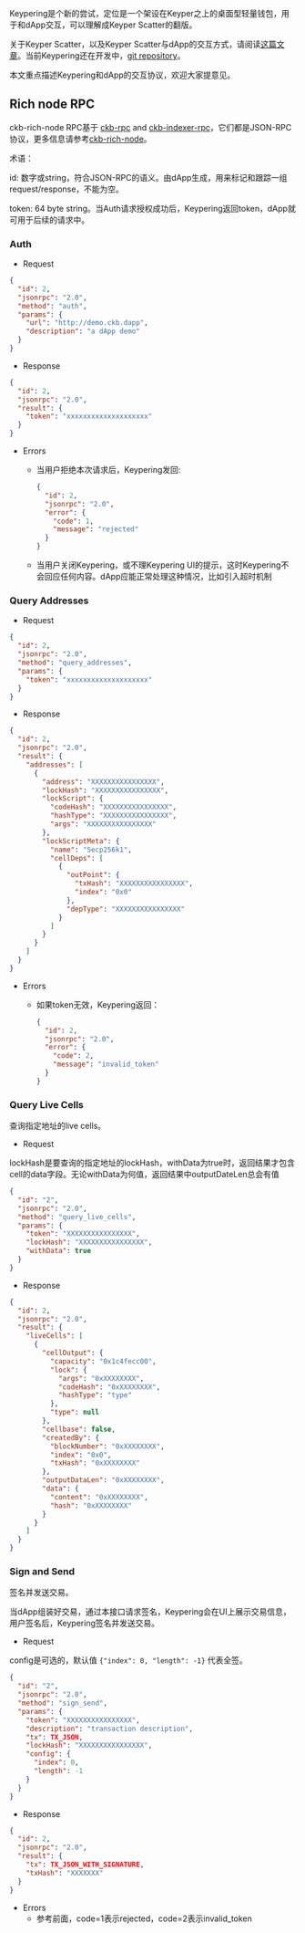 Keypering是个新的尝试，定位是一个架设在Keyper之上的桌面型轻量钱包，用于和dApp交互，可以理解成Keyper Scatter的翻版。

关于Keyper Scatter，以及Keyper Scatter与dApp的交互方式，请阅读[这篇文章](https://talk.nervos.org/t/keyper-scatter-dapp/4430)。当前Keypering还在开发中，[git repository](https://github.com/liusong1111/keypering)。

本文重点描述Keypering和dApp的交互协议，欢迎大家提意见。



## Rich node RPC

ckb-rich-node RPC基于 [ckb-rpc](https://github.com/nervosnetwork/ckb/blob/master/rpc/README.md) and [ckb-indexer-rpc](https://github.com/quake/ckb-indexer/blob/master/README.md)，它们都是JSON-RPC协议，更多信息请参考[ckb-rich-node](https://github.com/ququzone/ckb-rich-node)。



术语：

id: 数字或string，符合JSON-RPC的语义。由dApp生成，用来标记和跟踪一组request/response，不能为空。

token:  64 byte string。当Auth请求授权成功后，Keypering返回token，dApp就可用于后续的请求中。 

### Auth

- Request

```json
{
  "id": 2,
  "jsonrpc": "2.0",
  "method": "auth",
  "params": {
    "url": "http://demo.ckb.dapp",
    "description": "a dApp demo"
  }
}
```

- Response

```json
{
  "id": 2,
  "jsonrpc": "2.0",
  "result": {
    "token": "xxxxxxxxxxxxxxxxxxxx"
  }
}
```

* Errors

  * 当用户拒绝本次请求后，Keypering发回:

    ```json
    {
      "id": 2,
      "jsonrpc": "2.0",
      "error": {
        "code": 1,
        "message": "rejected"
      }
    }
    ```
  
  * 当用户关闭Keypering，或不理Keypering UI的提示，这时Keypering不会回应任何内容。dApp应能正常处理这种情况，比如引入超时机制

### Query Addresses

- Request

```json
{
  "id": 2,
  "jsonrpc": "2.0",
  "method": "query_addresses",
  "params": {
    "token": "xxxxxxxxxxxxxxxxxxxx"
  }
}
```

- Response

```json
{
  "id": 2,
  "jsonrpc": "2.0",
  "result": {
    "addresses": [
      {
        "address": "XXXXXXXXXXXXXXXX",
        "lockHash": "XXXXXXXXXXXXXXXX",
        "lockScript": {
          "codeHash": "XXXXXXXXXXXXXXXX",
          "hashType": "XXXXXXXXXXXXXXXX",
          "args": "XXXXXXXXXXXXXXXX"
        },
        "lockScriptMeta": {
          "name": "Secp256k1",
          "cellDeps": [
            {
              "outPoint": {
                "txHash": "XXXXXXXXXXXXXXXX",
                "index": "0x0"
              },
              "depType": "XXXXXXXXXXXXXXXX"
            }
          ]
        }
      }
    ]
  }
}
```

* Errors

  * 如果token无效，Keypering返回：

    ```json
    {
      "id": 2,
      "jsonrpc": "2.0",
      "error": {
        "code": 2,
        "message": "invalid_token"
      }
    }
    ```

### Query Live Cells
查询指定地址的live cells。

- Request

lockHash是要查询的指定地址的lockHash，withData为true时，返回结果才包含cell的data字段。无论withData为何值，返回结果中outputDateLen总会有值


```json
{
  "id": "2",
  "jsonrpc": "2.0",
  "method": "query_live_cells",
  "params": {
    "token": "XXXXXXXXXXXXXXXX",
    "lockHash": "XXXXXXXXXXXXXXXX",
    "withData": true
  }
}
```

- Response
```json
{
  "id": 2,
  "jsonrpc": "2.0",
  "result": {
    "liveCells": [
      {
        "cellOutput": {
          "capacity": "0x1c4fecc00",
          "lock": {
            "args": "0xXXXXXXXX",
            "codeHash": "0xXXXXXXXX",
            "hashType": "type"
          },
          "type": null
        },
        "cellbase": false,
        "createdBy": {
          "blockNumber": "0xXXXXXXXX",
          "index": "0x0",
          "txHash": "0xXXXXXXXX"
        },
        "outputDataLen": "0xXXXXXXXX",
        "data": {
          "content": "0xXXXXXXXX",
          "hash": "0xXXXXXXXX"
        }
      }
    ]
  }
}
```

### Sign and Send

签名并发送交易。

当dApp组装好交易，通过本接口请求签名，Keypering会在UI上展示交易信息，用户签名后，Keypering签名并发送交易。

- Request

config是可选的，默认值 `{"index": 0, "length": -1}` 代表全签。

```json
{
  "id": "2",
  "jsonrpc": "2.0",
  "method": "sign_send",
  "params": {
    "token": "XXXXXXXXXXXXXXXX",
    "description": "transaction description",
    "tx": TX_JSON,
    "lockHash": "XXXXXXXXXXXXXXXX",
    "config": {
      "index": 0,
      "length": -1
    }
  }
}
```

- Response

```json
{
  "id": 2,
  "jsonrpc": "2.0",
  "result": {
    "tx": TX_JSON_WITH_SIGNATURE,
    "txHash": "XXXXXXX"
  }
}
```

* Errors
  * 参考前面，code=1表示rejected，code=2表示invalid_token

